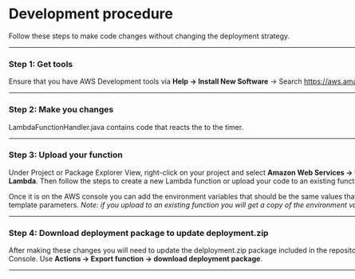 <div style="left: 32px; width: 975px; height: 753px;">

<div style="padding-left: 37.5px; padding-right: 37.5px;">

<div>

# Development procedure

Follow these steps to make code changes without changing the deployment strategy.  

* * *

</div>

<div>

### Step 1: Get tools

Ensure that you have AWS Development tools via 
**Help -> Install New Software** ->  Search https://aws.amazon.com/eclipse

* * *

</div>

<div>

### Step 2: Make you changes

LambdaFunctionHandler.java contains code that reacts the to the timer.


* * *

</div>

<div>

### Step 3: Upload your function 

Under Project or Package Explorer View, right-click on your project and select **Amazon Web Services -> Upload Function to AWS Lambda**. Then follow the steps to create a new Lambda function or upload your code to an existing function. 

Once it is on the AWS console you can add the environment variables that should be the same values that are typed into the cloud template parameters. *Note: if you upload to an existing function you will get a copy of the environment variables.*

* * *

</div>

<div>

### Step 4: Download deployment package to update deployment.zip
After making these changes you will need to update the delployment.zip package included in the repository. On the AWS Lambda Console. Use **Actions -> Export function -> download deployment package**.

* * *

</div>


</div>

</div>
